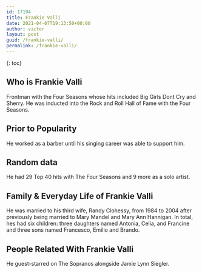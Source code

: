 ```yaml
---
id: 17194
title: Frankie Valli
date: 2021-04-07T19:13:50+00:00
author: victor
layout: post
guid: /frankie-valli/
permalink: /frankie-valli/
---
```



{: toc}


## Who is Frankie Valli



Frontman with the Four Seasons whose hits included Big Girls Dont Cry and Sherry. He was inducted into the Rock and Roll Hall of Fame with the Four Seasons.

                
                
                
## Prior to Popularity



He worked as a barber until his singing career was able to support him.

                
                
                
## Random data



He had 29 Top 40 hits with The Four Seasons and 9 more as a solo artist.

                
                
                
## Family & Everyday Life of Frankie Valli



He was married to his third wife, Randy Clohessy, from 1984 to 2004 after previously being married to Mary Mandel and Mary Ann Hannigan. In total, hes had six children: three daughters named Antonia, Celia, and Francine and three sons named Francesco, Emilio and Brando.

                
                
                
## People Related With Frankie Valli



He guest-starred on The Sopranos alongside Jamie Lynn Siegler.

                
              
            
          
          
          